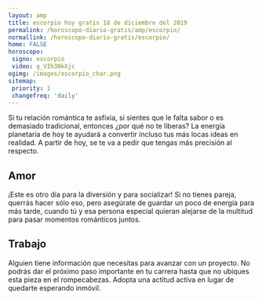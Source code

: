 ```yaml
---
layout: amp
title: escorpio hoy gratis 18 de diciembre del 2019 
permalink: /horoscopo-diario-gratis/amp/escorpio/
normallink: /horoscopo-diario-gratis/escorpio/
home: FALSE
horoscopo:
 signo: escorpio
 video: g_VIh3NkXjc
ogimg: /images/escorpio_char.png
sitemap:
 priority: 1
 changefreq: 'daily'
---
```



Si tu relación romántica te asfixia, si sientes que le falta sabor o es demasiado tradicional, entonces ¿por qué no te liberas? La energía planetaria de hoy te ayudará a convertir incluso tus más locas ideas en realidad. A partir de hoy, se te va a pedir que tengas más precisión al respecto.

## Amor

¡Este es otro día para la diversión y para socializar! Si no tienes pareja, querrás hacer sólo eso, pero asegúrate de guardar un poco de energía para más tarde, cuando tú y esa persona especial quieran alejarse de la multitud para pasar momentos románticos juntos.

## Trabajo

Alguien tiene información que necesitas para avanzar con un proyecto. No podrás dar el próximo paso importante en tu carrera hasta que no ubiques esta pieza en el rompecabezas. Adopta una actitud activa en lugar de quedarte esperando inmóvil.